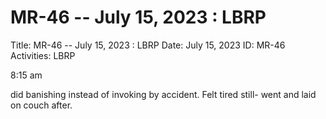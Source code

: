 # MR-46 -- July 15, 2023 : LBRP

Title: MR-46 -- July 15, 2023 : LBRP
Date: July 15, 2023
ID: MR-46
Activities: LBRP

8:15 am

did banishing instead of invoking by accident. Felt tired still- went and laid on couch after.